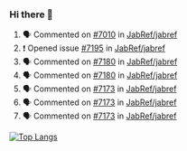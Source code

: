### Hi there 👋

<!--START_SECTION:activity-->
1. 🗣 Commented on [#7010](https://github.com/JabRef/jabref/issues/7010) in [JabRef/jabref](https://github.com/JabRef/jabref)
2. ❗️ Opened issue [#7195](https://github.com/JabRef/jabref/issues/7195) in [JabRef/jabref](https://github.com/JabRef/jabref)
3. 🗣 Commented on [#7180](https://github.com/JabRef/jabref/issues/7180) in [JabRef/jabref](https://github.com/JabRef/jabref)
4. 🗣 Commented on [#7180](https://github.com/JabRef/jabref/issues/7180) in [JabRef/jabref](https://github.com/JabRef/jabref)
5. 🗣 Commented on [#7173](https://github.com/JabRef/jabref/issues/7173) in [JabRef/jabref](https://github.com/JabRef/jabref)
6. 🗣 Commented on [#7173](https://github.com/JabRef/jabref/issues/7173) in [JabRef/jabref](https://github.com/JabRef/jabref)
7. 🗣 Commented on [#7173](https://github.com/JabRef/jabref/issues/7173) in [JabRef/jabref](https://github.com/JabRef/jabref)
<!--END_SECTION:activity-->

[![Top Langs](https://github-readme-stats.vercel.app/api/top-langs/?username=k3KAW8Pnf7mkmdSMPHz27&layout=compact)](https://github.com/anuraghazra/github-readme-stats)

<!--
**k3KAW8Pnf7mkmdSMPHz27/k3KAW8Pnf7mkmdSMPHz27** is a ✨ _special_ ✨ repository because its `README.md` (this file) appears on your GitHub profile.

Here are some ideas to get you started:

- 🔭 I’m currently working on ...
- 🌱 I’m currently learning ...
- 👯 I’m looking to collaborate on ...
- 🤔 I’m looking for help with ...
- 💬 Ask me about ...
- 📫 How to reach me: ...
- 😄 Pronouns: ...
- ⚡ Fun fact: ...
-->
